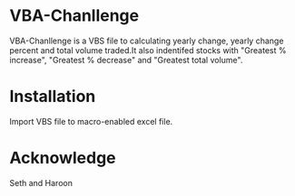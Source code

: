 # VBA-Chanllenge
VBA-Chanllenge is a VBS file to calculating yearly change, yearly change percent and total volume traded.It also indentifed stocks with "Greatest % increase", "Greatest % decrease" and "Greatest total volume".
# Installation
Import VBS file to macro-enabled excel file.
# Acknowledge
Seth and Haroon
